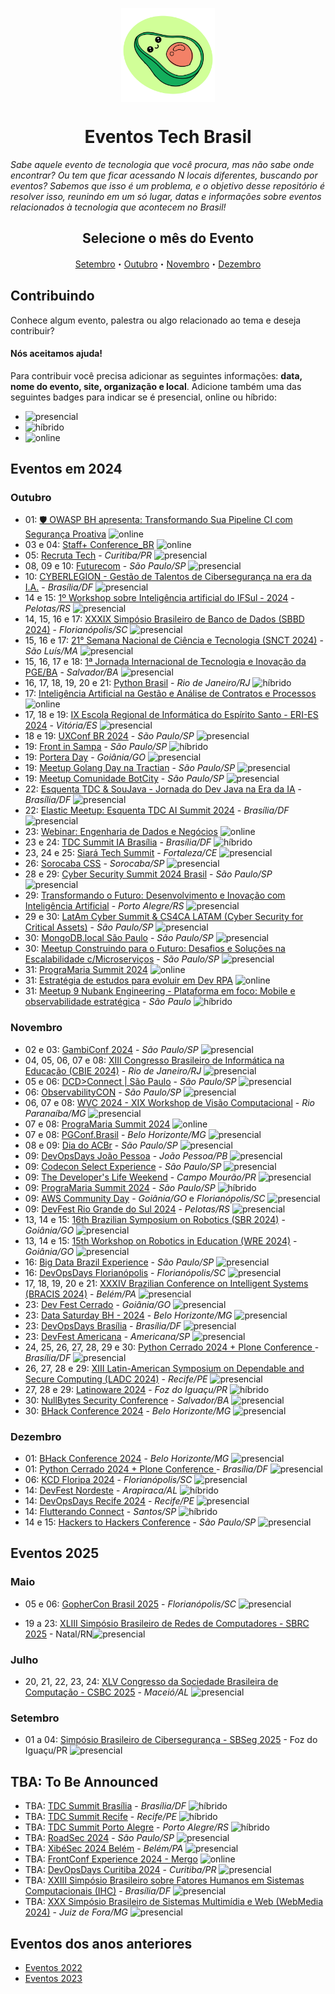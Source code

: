 <p class="header" align="center">
 <img width="150px" src="./assets/abacatinhos.svg" align="center" alt="GitHub Readme Stats" />
 <h1 align="center">Eventos Tech Brasil</h1> 
</p>

_Sabe aquele evento de tecnologia que você procura, mas não sabe onde encontrar? Ou tem que ficar acessando N locais diferentes, buscando por eventos? Sabemos que isso é um problema, e o objetivo desse repositório é resolver isso, reunindo em um só lugar, datas e informações sobre eventos relacionados à tecnologia que acontecem no Brasil!_

<h2 align="center">Selecione o mês do Evento</h2>
<p class="navigation" align="center">
    <a href="#setembro">Setembro</a>・<a href="#outubro">Outubro</a>・<a href="#novembro">Novembro</a>・<a href="#dezembro">Dezembro</a>
</p>

## Contribuindo

Conhece algum evento, palestra ou algo relacionado ao tema e deseja contribuir?

#### Nós aceitamos ajuda!

Para contribuir você precisa adicionar as seguintes informações: **data, nome do evento, site, organização e local**. Adicione também uma das seguintes badges para indicar se é presencial, online ou híbrido:

- ![presencial]
- ![híbrido]
- ![online]

## Eventos em 2024

### Outubro

<!-- OUTUBRO:START -->

- 01: [🛡️ OWASP BH apresenta: Transformando Sua Pipeline CI com Segurança Proativa](https://www.meetup.com/owasp-belo-horizonte-chapter/events/303372739/?utm_medium=referral&utm_campaign=share-btn_savedevents_share_modal&utm_source=link) ![online]
- 03 e 04: [Staff+ Conference_BR](https://staff.escolaforja.com.br/) ![online]
- 05: [Recruta Tech](https://recrutatech.com.br/) - _Curitiba/PR_ ![presencial]
- 08, 09 e 10: [Futurecom](https://www.futurecom.com.br/pt/home.html) - _São Paulo/SP_ ![presencial]
- 10: [CYBERLEGION - Gestão de Talentos de Cibersegurança na era da I.A.](https://www.sympla.com.br/evento/cyberlegion-gestao-de-talentos-de-ciberseguranca-na-era-da-i-a/2658464) - _Brasília/DF_ ![presencial]
- 14 e 15: [1º Workshop sobre Inteligência artificial do IFSul - 2024](https://eventos.ifsul.edu.br/inteligencia_artificial_2024/) - _Pelotas/RS_ ![presencial]
- 14, 15, 16 e 17: [XXXIX Simpósio Brasileiro de Banco de Dados (SBBD 2024)](https://sbbd.org.br/2024/) - _Florianópolis/SC_ ![presencial]
- 15, 16 e 17: [21° Semana Nacional de Ciência e Tecnologia (SNCT 2024)](https://www.snctma2024.com/) - _São Luís/MA_ ![presencial]
- 15, 16, 17 e 18: [1ª Jornada Internacional de Tecnologia e Inovação da PGE/BA](https://sistemas.pge.ba.gov.br/sgcea-inscricao-eletronica/evento/cadastrar-participante/NjU%3D) - _Salvador/BA_ ![presencial]
- 16, 17, 18, 19, 20 e 21: [Python Brasil](https://2024.pythonbrasil.org.br/) - _Rio de Janeiro/RJ_ ![híbrido]
- 17: [Inteligência Artificial na Gestão e Análise de Contratos e Processos](https://www.sympla.com.br/evento-online/inteligencia-artificial-na-gestao-e-analise-de-contratos-e-processos/2645024?token=c4def0f9fc9070b6c59b52a70a383d7d) ![online]
- 17, 18 e 19: [IX Escola Regional de Informática do Espírito Santo - ERI-ES 2024](https://eries.sbc.org.br/) - _Vitória/ES_ ![presencial]
- 18 e 19: [UXConf BR 2024](https://www.uxconf.com.br/) - _São Paulo/SP_ ![presencial]
- 19: [Front in Sampa](https://evento.frontinsampa.com.br/) - _São Paulo/SP_ ![híbrido]
- 19: [Portera Day](https://www.sympla.com.br/evento/portera-day/2617101) - _Goiânia/GO_ ![presencial]
- 19: [Meetup Golang Day na Tractian](https://www.meetup.com/golangbr/events/303808246/?eventOrigin=group_upcoming_events) - _São Paulo/SP_ ![presencial]
- 19: [Meetup Comunidade BotCity](https://automation.botcity.dev/meetup-sp-19-10-24) - _São Paulo/SP_ ![presencial]
- 22: [Esquenta TDC & SouJava - Jornada do Dev Java na Era da IA](https://bit.ly/soujava-22-out) - _Brasília/DF_ ![presencial]
- 22: [Elastic Meetup: Esquenta TDC AI Summit 2024](https://www.meetup.com/pt-BR/brasilia-elastic-fantastics/events/303766472) - _Brasília/DF_ ![presencial]
- 23: [Webinar: Engenharia de Dados e Negócios](https://www.even3.com.br/webinar-como-a-engenharia-de-dados-revoluciona-empresas-500768/) ![online]
- 23 e 24: [TDC Summit IA Brasília](https://thedevconf.com/tdc/2024/summit-brasilia/) - _Brasília/DF_ ![híbrido]
- 23, 24 e 25: [Siará Tech Summit](https://stssebrae.com.br/) - _Fortaleza/CE_ ![presencial]
- 26: [Sorocaba CSS](https://sorocabacss.github.io/) - _Sorocaba/SP_ ![presencial]
- 28 e 29: [Cyber Security Summit 2024 Brasil](https://www.cybersecuritysummit.com.br/) - _São Paulo/SP_ ![presencial]
- 29: [Transformando o Futuro: Desenvolvimento e Inovação com Inteligência Artificial](https://desenvolvimentocomia.eventize.com.br/) - _Porto Alegre/RS_ ![presencial]
- 29 e 30: [LatAm Cyber Summit & CS4CA LATAM (Cyber Security for Critical Assets)](https://latam.cs4ca.com/) - _São Paulo/SP_ ![presencial]
- 30: [MongoDB.local São Paulo](https://www.mongodb.com/pt-br/events/mongodb-local/sao-paulo#:~:text=local%3F-,MongoDB.,happy%20hour%20e%20muito%20mais) - _São Paulo/SP_ ![presencial]
- 30: [Meetup Construindo para o Futuro: Desafios e Soluções na Escalabilidade c/Microserviços](https://www.meetup.com/comunidade-de-software-craftsmanship-de-sao-paulo/events/304011468/?eventOrigin=group_upcoming_events) - _São Paulo/SP_ ![presencial]
- 31: [PrograMaria Summit 2024](https://doity.com.br/programaria-summit-2024) ![online]
- 31: [Estratégia de estudos para evoluir em Dev RPA](https://www.linkedin.com/events/live-estrat-giasdeestudoparaevo7248035492192030721/) ![online]
- 31: [Meetup 9 Nubank Engineering - Plataforma em foco: Mobile e observabilidade estratégica](https://www.linkedin.com/events/plataformaemfoco-nubankengineer7252301996043497472/comments/) - _São Paulo_ ![híbrido]
<!-- OUTUBRO:END -->

### Novembro

<!-- NOVEMBRO:START -->

- 02 e 03: [GambiConf 2024](https://gambiconf.dev/) - _São Paulo/SP_ ![presencial]
- 04, 05, 06, 07 e 08: [XIII Congresso Brasileiro de Informática na Educação (CBIE 2024)](https://cbie.sbc.org.br/2024/) - _Rio de Janeiro/RJ_ ![presencial]
- 05 e 06: [DCD>Connect | São Paulo](https://www.datacenterdynamics.com/br/dcd-connect/dcdconnect-sao-paulo/2024/) - _São Paulo/SP_ ![presencial]
- 06: [ObservabilityCON](https://grafana.com/pt-br/events/observabilitycon-on-the-road/2024/sao-paulo/?li_fat_id=3c741945-32bf-45ab-9ef8-2ac47630a9ac&src=li&mdm=cpc&camp=ocr-2024-sao-paulo) - _São Paulo/SP_ ![presencial]
- 06, 07 e 08: [WVC 2024 - XIX Workshop de Visão Computacional](https://wvc2024.ufv.br/) - _Rio Paranaíba/MG_ ![presencial]
- 07 e 08: [PrograMaria Summit 2024](https://doity.com.br/programaria-summit-2024) ![online]
- 07 e 08: [PGConf.Brasil](https://2024.pgconf.com.br/) - _Belo Horizonte/MG_ ![presencial]
- 08 e 09: [Dia do ACBr](https://www.diadoacbr.com.br/) - _São Paulo/SP_ ![presencial]
- 09: [DevOpsDays João Pessoa](https://devopsdays.org/events/2024-joao-pessoa/welcome/) - _João Pessoa/PB_ ![presencial]
- 09: [Codecon Select Experience](https://codecon.dev/select) - _São Paulo/SP_ ![presencial]
- 09: [The Developer's Life Weekend](https://weekend.developerslife.tech/inscricao) - _Campo Mourão/PR_ ![presencial]
- 09: [PrograMaria Summit 2024](https://doity.com.br/programaria-summit-2024) - _São Paulo/SP_ ![híbrido]
- 09: [AWS Community Day](https://awscommunityday.com.br/) - _Goiânia/GO_ e _Florianópolis/SC_ ![presencial]
- 09: [DevFest Rio Grande do Sul 2024](https://www.sympla.com.br/evento/devfest-rio-grande-do-sul-2024/2613757) - _Pelotas/RS_ ![presencial]
- 13, 14 e 15: [16th Brazilian Symposium on Robotics (SBR 2024)](https://natalnet.br/sbr2024/) - _Goiânia/GO_ ![presencial]
- 13, 14 e 15: [15th Workshop on Robotics in Education (WRE 2024)](https://www.natalnet.br/wre2024/) - _Goiânia/GO_ ![presencial]
- 16: [Big Data Brazil Experience](https://www.bigdatabrazilexperience.com.br/) - _São Paulo/SP_ ![presencial]
- 16: [DevOpsDays Florianópolis](https://devopsdays.org/events/2024-florianopolis/welcome/) - _Florianópolis/SC_ ![presencial]
- 17, 18, 19, 20 e 21: [XXXIV Brazilian Conference on Intelligent Systems (BRACIS 2024)](https://bracis.sbc.org.br/2024/) - _Belém/PA_ ![presencial]
- 23: [Dev Fest Cerrado](https://devfestcerrado.com.br/) - _Goiânia/GO_ ![presencial]
- 23: [Data Saturday BH - 2024](https://www.sympla.com.br/evento/data-saturday-belo-horizonte-2024-1097/2597146) - _Belo Horizonte/MG_ ![presencial]
- 23: [DevOpsDays Brasília](https://devopsdays.org/events/2024-brasilia/welcome/) - _Brasília/DF_ ![presencial]
- 23: [DevFest Americana](https://gdg.community.dev/events/details/google-gdg-americana-presents-devfest-americana-2024/) - _Americana/SP_ ![presencial]
- 24, 25, 26, 27, 28, 29 e 30: [Python Cerrado 2024 + Plone Conference ](https://2024.ploneconf.org/pt-br) - _Brasília/DF_ ![presencial]
- 26, 27, 28 e 29: [XIII Latin-American Symposium on Dependable and Secure Computing (LADC 2024)](https://ladc.sbc.org.br/2024/) - _Recife/PE_ ![presencial]
- 27, 28 e 29: [Latinoware 2024](https://latinoware.org/) - _Foz do Iguaçu/PR_ ![híbrido] 
- 30: [NullBytes Security Conference](https://www.nullbyte-con.org/) - _Salvador/BA_ ![presencial]
- 30: [BHack Conference 2024](https://www.bhack.com.br/) - _Belo Horizonte/MG_ ![presencial]
<!-- NOVEMBRO:END -->

### Dezembro

<!-- DEZEMBRO:START -->

- 01: [BHack Conference 2024](https://www.bhack.com.br/) - _Belo Horizonte/MG_ ![presencial]
- 01: [Python Cerrado 2024 + Plone Conference ](https://2024.ploneconf.org/pt-br) - _Brasília/DF_ ![presencial]
- 06: [KCD Floripa 2024](https://community.cncf.io/events/details/cncf-kcd-brasil-presents-kcd-floripa-brasil-2024-1/) - _Florianópolis/SC_ ![presencial]
- 14: [DevFest Nordeste](https://doity.com.br/devfest-nordeste-2024) - _Arapiraca/AL_ ![híbrido]
- 14: [DevOpsDays Recife 2024](https://devopsdays.org/events/2024-recife/welcome/) - _Recife/PE_ ![presencial]
- 14: [Flutterando Connect](https://connect.flutterando.com.br/) - _Santos/SP_ ![híbrido]
- 14 e 15: [Hackers to Hackers Conference](https://www.h2hc.com.br/?ref=agendati.com.br) - _São Paulo/SP_ ![presencial]

<!-- DEZEMBRO:END -->

## Eventos 2025

<!-- MAIO_2025:START -->

### Maio

- 05 e 06: [GopherCon Brasil 2025](https://www.blueticket.com.br/evento/35079/gophercon-brasil-2025) - _Florianópolis/SC_ ![presencial]

<!-- MAIO_2025:END -->
- 19 a 23: [XLIII Simpósio Brasileiro de Redes de Computadores - SBRC 2025](https://sbrc.sbc.org.br/2025) -  Natal/RN![presencial]


<!-- JULHO_2025:START -->

### Julho

- 20, 21, 22, 23, 24: [XLV Congresso da Sociedade Brasileira de Computação - CSBC 2025](https://csbc.sbc.org.br/2025/) - _Maceió/AL_ ![presencial]
  
<!-- JULHO_2025:END -->

### Setembro

<!-- SETEMBRO_2025:START -->
- 01 a 04: [Simpósio Brasileiro de Cibersegurança - SBSeg 2025](https://sbseg2025.ppgia.pucpr.br/) - Foz do Iguaçu/PR ![presencial]


## TBA: To Be Announced

<!-- Essa seção são de eventos que estão previstos para acontecer no ano mas ainda não tem mês, ou dia definidos -->
<!-- TBA:START -->

- TBA: [TDC Summit Brasília](https://thedevconf.com/tdc/2024/summit-brasilia/) - _Brasília/DF_ ![híbrido]
- TBA: [TDC Summit Recife](https://thedevconf.com/tdc/2024/summit-recife/) - _Recife/PE_ ![híbrido]
- TBA: [TDC Summit Porto Alegre](https://thedevconf.com/tdc/2024/summit-porto-alegre/) - _Porto Alegre/RS_ ![híbrido]
- TBA: [RoadSec 2024](https://www.roadsec.com.br) - _São Paulo/SP_ ![presencial]
- TBA: [XibéSec 2024 Belém](.) - _Belém/PA_ ![presencial]
- TBA: [FrontConf Experience 2024 - Mergo](https://www.mergo.com.br/eventos/frontconfxp/) ![online]
- TBA: [DevOpsDays Curitiba 2024](https://devopsdays.org/events/2024-curitiba/welcome/) - _Curitiba/PR_ ![presencial]
- TBA: [XXIII Simpósio Brasileiro sobre Fatores Humanos em Sistemas Computacionais (IHC)](https://www.sbc.org.br/eventos/calendario-de-eventos/evento/657/xxiii-simposio-brasileiro-sobre-fatores-humanos-em-sistemas-computacionais-ihc) - _Brasília/DF_ ![presencial]
- TBA: [XXX Simpósio Brasileiro de Sistemas Multimídia e Web (WebMedia 2024)](https://www.sbc.org.br/eventos/calendario-de-eventos/evento/669/xxx-simposio-brasileiro-de-sistemas-multimidia-e-web-webmedia-2024) - _Juiz de Fora/MG_ ![presencial]

<!-- TBA:START -->

## Eventos dos anos anteriores

- [Eventos 2022](https://github.com/Abacatinhos/eventos-tech-brasil/blob/main/arquivo/2022.md)
- [Eventos 2023](https://github.com/Abacatinhos/eventos-tech-brasil/blob/main/arquivo/2023.md)

<!--LINK DAS BADGES:START-->

[presencial]: https://img.shields.io/static/v1?label=&message=presencial&color=blue
[híbrido]: https://img.shields.io/static/v1?label=&message=h%C3%ADbrido&color=red
[online]: https://img.shields.io/static/v1?label=&message=online&color=purple

<!--LINK DAS BADGES:END-->
